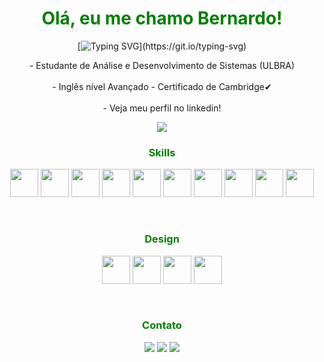 <h1 align='center'> <span style="color:green">Olá, eu me chamo Bernardo!</span></h1>

<div align='center'>
  
[![Typing SVG](https://readme-typing-svg.demolab.com?font=Fira+Code&pause=1000&color=5DC52B&center=true&vCenter=true&width=435&lines=Bem+vindo+ao+meu+perfil!)](https://git.io/typing-svg)

</div>

<p align='center'>
- Estudante de Análise e Desenvolvimento de Sistemas (ULBRA) <br><br>
- Inglês nível Avançado - Certificado de Cambridge✔ <br><br>
- Veja meu perfil no linkedin! <br>
</p>

<div align='center'><a href="https://github.com/httbz/github-readme-stats"><img align="center" src="https://github-readme-stats.vercel.app/api/top-langs/?username=httbz&layout=compact&theme=merko&hide_border=true" /></a> 
</div>


<h3 align='center'> <span style="color:green">Skills</span></h3>
<p align='center' float='left'>
<img src='https://skillicons.dev/icons?i=html' width='45'>
<img src='https://skillicons.dev/icons?i=css' width='45'>
<img src='https://skillicons.dev/icons?i=js' width='45'>
<img src='https://skillicons.dev/icons?i=java' width='45'>
<img src='https://skillicons.dev/icons?i=php' width='45'>
<img src='https://skillicons.dev/icons?i=mysql' width='45'>
<img src='https://skillicons.dev/icons?i=sqlite' width='45'>
<img src='https://skillicons.dev/icons?i=vscode' width='45'>
<img src='https://skillicons.dev/icons?i=tailwind' width='45'>
  <img src='https://skillicons.dev/icons?i=laravel' width='45'>
</p><br>

<h3 align='center'> <span style="color:green">Design</span></h3>
<p align='center' float='left'>
<img src='https://github.com/marwin1991/profile-technology-icons/assets/136815194/02494c7c-de6a-43a6-9293-6369696842ed' width='45'>
<img src='https://skillicons.dev/icons?i=illustrator' width='45'>
<img src='https://skillicons.dev/icons?i=photoshop' width='45'>
<img src='https://skillicons.dev/icons?i=figma' width='45'>
</p><br>

<h3 align='center'> <span style="color:green">Contato</span></h3>
<div align='center'> 
  <a href="https://instagram.com/bz.paz" target="_blank"><img src="https://skillicons.dev/icons?i=instagram" target="_blank"></a>
  <a href = "mailto:bernardo.zandonai@gmail.com"><img src="https://skillicons.dev/icons?i=gmail" target="_blank"></a>
  <a href="https://www.linkedin.com/in/bernardo-zandonai-58226b161" target="_blank"><img src="https://skillicons.dev/icons?i=linkedin" target="_blank"></a> 
</div><br>
